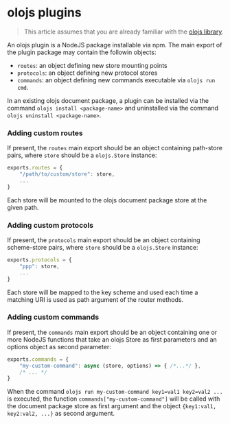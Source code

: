 # olojs plugins

> This article assumes that you are already familiar with the
> [olojs library](https://github.com/onlabsorg/olojs).

An olojs plugin is a NodeJS package installable via npm. The main export of the
plugin package may contain the followin objects:

* `routes`: an object defining new store mounting points
* `protocols`: an object defining new protocol stores
* `commands`: an object defining new commands executable via `olojs run cmd`.

In an existing olojs document package, a plugin can be installed via the
command `olojs install <package-name>` and uninstalled via the command
`olojs uninstall <package-name>`.


### Adding custom routes
If present, the `routes` main export should be an object containing path-store
pairs, where `store` should be a `olojs.Store` instance:

```js
exports.routes = {
    "/path/to/custom/store": store,
    ...
}
```

Each store will be mounted to the olojs document package store at the given
path.


### Adding custom protocols
If present, the `protocols` main export should be an object containing scheme-store
pairs, where `store` should be a `olojs.Store` instance:

```js
exports.protocols = {
    "ppp": store,
    ...
}
```

Each store will be mapped to the key scheme and used each time a matching
URI is used as path argument of the router methods.


### Adding custom commands
If present, the `commands` main export should be an object containing one or
more NodeJS functions that take an olojs Store as first parameters and an
options object as second parameter:

```js
exports.commands = {
    "my-custom-command": async (store, options) => { /*...*/ },
    /* ... */
}
```

When the command `olojs run my-custom-command key1=val1 key2=val2 ...` is executed,
the function `commands["my-custom-command"]` will be called with the document
package store as first argument and the object `{key1:val1, key2:val2, ...}` as
second argument.
